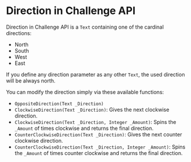 # Direction in Challenge API

Direction in Challenge API is a `Text` containing one of the cardinal directions:

- North
- South
- West
- East

If you define any direction parameter as any other `Text`, the used direction will be always north.

You can modify the direction simply via these available functions:

- `OppositeDirection(Text _Direction)`
- `ClockwiseDirection(Text _Direction)`: Gives the next clockwise direction.
- `ClockwiseDirection(Text _Direction, Integer _Amount)`: Spins the `_Amount` of times clockwise and returns the final direction.
- `CounterClockwiseDirection(Text _Direction)`: Gives the next counter clockwise direction.
- `CounterClockwiseDirection(Text _Direction, Integer _Amount)`: Spins the `_Amount` of times counter clockwise and returns the final direction.
